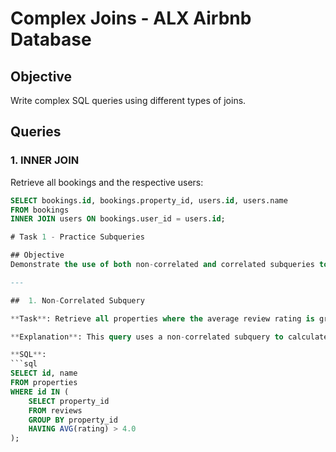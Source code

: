 # Complex Joins - ALX Airbnb Database

## Objective
Write complex SQL queries using different types of joins.

## Queries

### 1. INNER JOIN
Retrieve all bookings and the respective users:
```sql
SELECT bookings.id, bookings.property_id, users.id, users.name
FROM bookings
INNER JOIN users ON bookings.user_id = users.id;

# Task 1 - Practice Subqueries

## Objective
Demonstrate the use of both non-correlated and correlated subqueries to extract specific insights from the database.

---

##  1. Non-Correlated Subquery

**Task**: Retrieve all properties where the average review rating is greater than 4.0.

**Explanation**: This query uses a non-correlated subquery to calculate the average rating for each property in the `reviews` table and selects only those property IDs where the average is above 4.0.

**SQL**:
```sql
SELECT id, name
FROM properties
WHERE id IN (
    SELECT property_id
    FROM reviews
    GROUP BY property_id
    HAVING AVG(rating) > 4.0
);


